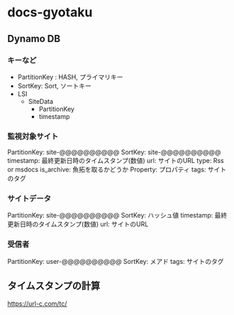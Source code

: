 # docs-gyotaku


## Dynamo DB

### キーなど

- PartitionKey : HASH, プライマリキー
- SortKey: Sort, ソートキー
- LSI
  - SiteData
    - PartitionKey
    - timestamp

### 監視対象サイト

PartitionKey: site-@@@@@@@@@@
SortKey: site-@@@@@@@@@@
timestamp: 最終更新日時のタイムスタンプ(数値)
url: サイトのURL
type: Rss or msdocs
is_archive: 魚拓を取るかどうか
Property: プロパティ
tags: サイトのタグ

### サイトデータ

PartitionKey: site-@@@@@@@@@@
SortKey: ハッシュ値
timestamp: 最終更新日時のタイムスタンプ(数値)
url: サイトのURL

### 受信者

PartitionKey: user-@@@@@@@@@@
SortKey: メアド
tags: サイトのタグ

## タイムスタンプの計算

https://url-c.com/tc/


